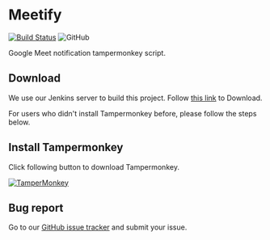 # Meetify

[![Build Status](https://jenkins.webzyno.com/buildStatus/icon?job=KMU+Development+Team%2Fmeetify%2Fmaster)](https://jenkins.webzyno.com/job/KMU%20Development%20Team/job/meetify/job/master/)
![GitHub](https://img.shields.io/github/license/KMU-Dev/meetify?color=blue)

Google Meet notification tampermonkey script.

## Download

We use our Jenkins server to build this project. Follow [this link](https://jenkins.webzyno.com/job/KMU%20Development%20Team/job/meetify/job/master/lastSuccessfulBuild/artifact/dist/meetify.user.js) to Download.

For users who didn't install Tampermonkey before, please follow the steps below. 

## Install Tampermonkey

Click following button to download Tampermonkey.

[![TamperMonkey](https://storage.googleapis.com/chrome-gcs-uploader.appspot.com/image/WlD8wC6g8khYWPJUsQceQkhXSlv1/mPGKYBIR2uCP0ApchDXE.png)](https://chrome.google.com/webstore/detail/tampermonkey/dhdgffkkebhmkfjojejmpbldmpobfkfo)

## Bug report

Go to our [GitHub issue tracker](https://github.com/KMU-Dev/meetify/issues) and submit your issue.

